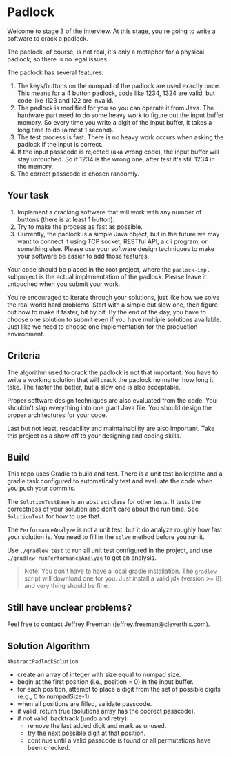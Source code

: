 # Padlock

Welcome to stage 3 of the interview. At this stage, you're going to write a software to crack a padlock.

The padlock, of course, is not real, it's only a metaphor for a physical padlock, so there is no legal issues.

The padlock has several features:

1. The keys/buttons on the numpad of the padlock are used exactly once. 
   This means for a 4 button padlock, code like 1234, 1324 are valid, 
   but code like 1123 and 122 are invalid.
2. The padlock is modified for you so you can operate it from Java.
   The hardware part need to do some heavy work to figure out the input buffer memory.
   So every time you write a digit of the input buffer, it takes a long time to do (almost 1 second).
3. The test process is fast. There is no heavy work occurs when asking the padlock if the input is correct.
4. If the input passcode is rejected (aka wrong code), the input buffer will stay untouched.
   So if 1234 is the wrong one, after test it's still 1234 in the memory.
5. The correct passcode is chosen randomly.


## Your task

1. Implement a cracking software that will work with any number of buttons (there is at least 1 button).
2. Try to make the process as fast as possible.
3. Currently, the padlock is a simple Java object, but in the future we may want to connect it
   using TCP socket, RESTful API, a cli program, or something else. Please use your software
   design techniques to make your software be easier to add those features.

Your code should be placed in the root project, where the `padlock-impl` subproject is the actual
implementation of the padlock.
Please leave it untouched when you submit your work.

You're encouraged to iterate through your solutions, just like how we solve the real world hard problems.
Start with a simple but slow one, then figure out how to make it faster, bit by bit.
By the end of the day, you have to choose one solution to submit even if you have multiple solutions available.
Just like we need to choose one implementation for the production environment.

## Criteria

The algorithm used to crack the padlock is not that important.
You have to write a working solution that will crack the padlock no matter how long it take.
The faster the better, but a slow one is also acceptable.

Proper software design techniques are also evaluated from the code.
You shouldn't slap everything into one giant Java file.
You should design the proper architectures for your code.

Last but not least, readability and maintainability are also important.
Take this project as a show off to your designing and coding skills.

## Build

This repo uses Gradle to build and test.
There is a unit test boilerplate and a gradle task configured to
automatically test and evaluate the code when you push your commits.

The `SolutionTestBase` is an abstract class for other tests.
It tests the correctness of your solution and don't care about the run time.
See `SolutionTest` for how to use that.

The `PerformanceAnalyze` is not a unit test, but it do analyze roughly how
fast your solution is. You need to fill in the `solve` method before you run it.

Use `./gradlew test` to run all unit test configured in the project,
and use `./gradlew runPerformanceAnalyze` to get an analysis.

> Note: You don't have to have a local gradle installation.
> The `gradlew` script will download one for you.
> Just install a valid jdk (version >= 8) and very thing should be fine.

## Still have unclear problems?

Feel free to contact Jeffrey Freeman (jeffrey.freeman@cleverthis.com).


## Solution Algorithm 

`AbstractPadlockSolution`

* create an array of integer with size equal to numpad size.
* begin at the first position (i.e., position = 0) in the input buffer.
* for each position, attempt to place a digit from the set of possible digits (e.g., 0 to numpadSize-1).
* when all positions are filled, validate passcode.
* if valid, return true (solutions array has the coorect passcode).
* if not valid, backtrack (undo and retry).
  - remove the last added digit and mark as unused.
  - try the next possible digit at that position.
  - continue until a valid passcode is found or all permutations have been checked.

